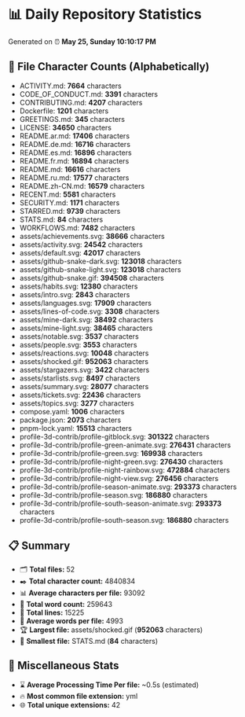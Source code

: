 # 📊 Daily Repository Statistics
Generated on ⏰ **May 25, Sunday 10:10:17 PM**

## 📂 File Character Counts (Alphabetically)
- ACTIVITY.md: **7664** characters
- CODE_OF_CONDUCT.md: **3391** characters
- CONTRIBUTING.md: **4207** characters
- Dockerfile: **1201** characters
- GREETINGS.md: **345** characters
- LICENSE: **34650** characters
- README.ar.md: **17406** characters
- README.de.md: **16716** characters
- README.es.md: **16896** characters
- README.fr.md: **16894** characters
- README.md: **16616** characters
- README.ru.md: **17577** characters
- README.zh-CN.md: **16579** characters
- RECENT.md: **5581** characters
- SECURITY.md: **1171** characters
- STARRED.md: **9739** characters
- STATS.md: **84** characters
- WORKFLOWS.md: **7482** characters
- assets/achievements.svg: **38666** characters
- assets/activity.svg: **24542** characters
- assets/default.svg: **42017** characters
- assets/github-snake-dark.svg: **123018** characters
- assets/github-snake-light.svg: **123018** characters
- assets/github-snake.gif: **394508** characters
- assets/habits.svg: **12380** characters
- assets/intro.svg: **2843** characters
- assets/languages.svg: **17909** characters
- assets/lines-of-code.svg: **3308** characters
- assets/mine-dark.svg: **38492** characters
- assets/mine-light.svg: **38465** characters
- assets/notable.svg: **3537** characters
- assets/people.svg: **3553** characters
- assets/reactions.svg: **10048** characters
- assets/shocked.gif: **952063** characters
- assets/stargazers.svg: **3422** characters
- assets/starlists.svg: **8497** characters
- assets/summary.svg: **28077** characters
- assets/tickets.svg: **22436** characters
- assets/topics.svg: **3277** characters
- compose.yaml: **1006** characters
- package.json: **2073** characters
- pnpm-lock.yaml: **15513** characters
- profile-3d-contrib/profile-gitblock.svg: **301322** characters
- profile-3d-contrib/profile-green-animate.svg: **276431** characters
- profile-3d-contrib/profile-green.svg: **169938** characters
- profile-3d-contrib/profile-night-green.svg: **276430** characters
- profile-3d-contrib/profile-night-rainbow.svg: **472884** characters
- profile-3d-contrib/profile-night-view.svg: **276456** characters
- profile-3d-contrib/profile-season-animate.svg: **293373** characters
- profile-3d-contrib/profile-season.svg: **186880** characters
- profile-3d-contrib/profile-south-season-animate.svg: **293373** characters
- profile-3d-contrib/profile-south-season.svg: **186880** characters

## 📋 Summary
- 🗂️ **Total files:** 52
- ✒️ **Total character count:** 4840834
- 📊 **Average characters per file:** 93092
- 📝 **Total word count:** 259643
- 🧾 **Total lines:** 15225
- 📐 **Average words per file:** 4993
- 🏆 **Largest file:** assets/shocked.gif (**952063** characters)
- 🥉 **Smallest file:** STATS.md (**84** characters)

## 🌟 Miscellaneous Stats
- ⌛ **Average Processing Time Per file:** ~0.5s (estimated)
- 🔥 **Most common file extension:** yml
- 🌐 **Total unique extensions:** 42
